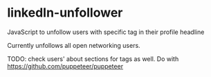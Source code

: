 # linkedIn-unfollower
JavaScript to unfollow users with specific tag in their profile headline

Currently unfollows all open networking users.

TODO: check users' about sections for tags as well.
Do with https://github.com/puppeteer/puppeteer
